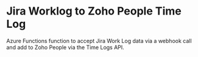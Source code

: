 # Jira Worklog to Zoho People Time Log

Azure Functions function to accept Jira Work Log data via a webhook call and add to Zoho People via the Time Logs API.
